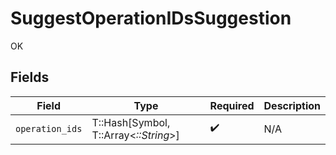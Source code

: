 # SuggestOperationIDsSuggestion

OK


## Fields

| Field                                 | Type                                  | Required                              | Description                           |
| ------------------------------------- | ------------------------------------- | ------------------------------------- | ------------------------------------- |
| `operation_ids`                       | T::Hash[Symbol, T::Array<*::String*>] | :heavy_check_mark:                    | N/A                                   |